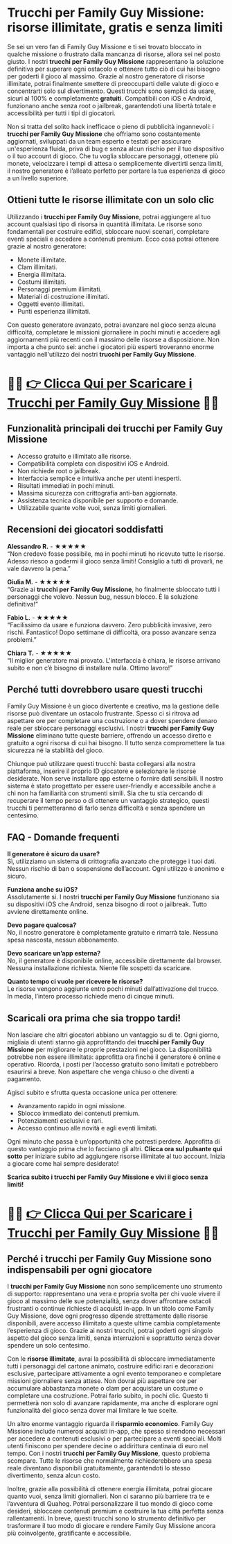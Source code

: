 <h1>Trucchi per Family Guy Missione: risorse illimitate, gratis e senza limiti</h1>

<p>Se sei un vero fan di Family Guy Missione e ti sei trovato bloccato in qualche missione o frustrato dalla mancanza di risorse, allora sei nel posto giusto. I nostri <strong>trucchi per Family Guy Missione</strong> rappresentano la soluzione definitiva per superare ogni ostacolo e ottenere tutto ciò di cui hai bisogno per goderti il gioco al massimo. Grazie al nostro generatore di risorse illimitate, potrai finalmente smettere di preoccuparti delle valute di gioco e concentrarti solo sul divertimento. Questi trucchi sono semplici da usare, sicuri al 100% e completamente <strong>gratuiti</strong>. Compatibili con iOS e Android, funzionano anche senza root o jailbreak, garantendoti una libertà totale e accessibilità per tutti i tipi di giocatori.</p>

<p>Non si tratta del solito hack inefficace o pieno di pubblicità ingannevoli: i <strong>trucchi per Family Guy Missione</strong> che offriamo sono costantemente aggiornati, sviluppati da un team esperto e testati per assicurare un'esperienza fluida, priva di bug e senza alcun rischio per il tuo dispositivo o il tuo account di gioco. Che tu voglia sbloccare personaggi, ottenere più monete, velocizzare i tempi di attesa o semplicemente divertirti senza limiti, il nostro generatore è l’alleato perfetto per portare la tua esperienza di gioco a un livello superiore.</p>

<h2>Ottieni tutte le risorse illimitate con un solo clic</h2>

<p>Utilizzando i <strong>trucchi per Family Guy Missione</strong>, potrai aggiungere al tuo account qualsiasi tipo di risorsa in quantità illimitata. Le risorse sono fondamentali per costruire edifici, sbloccare nuovi scenari, completare eventi speciali e accedere a contenuti premium. Ecco cosa potrai ottenere grazie al nostro generatore:</p>

<ul>
  <li>Monete illimitate.</li>
  <li>Clam illimitati.</li>
  <li>Energia illimitata.</li>
  <li>Costumi illimitati.</li>
  <li>Personaggi premium illimitati.</li>
  <li>Materiali di costruzione illimitati.</li>
  <li>Oggetti evento illimitati.</li>
  <li>Punti esperienza illimitati.</li>
</ul>

<p>Con questo generatore avanzato, potrai avanzare nel gioco senza alcuna difficoltà, completare le missioni giornaliere in pochi minuti e accedere agli aggiornamenti più recenti con il massimo delle risorse a disposizione. Non importa a che punto sei: anche i giocatori più esperti troveranno enorme vantaggio nell'utilizzo dei nostri <strong>trucchi per Family Guy Missione</strong>.</p>

# 🔴🔴 **[👉 Clicca Qui per Scaricare i Trucchi per Family Guy Missione](https://tinyurl.com/Critico20)** 🔴🔴

<h2>Funzionalità principali dei trucchi per Family Guy Missione</h2>

<ul>
  <li>Accesso gratuito e illimitato alle risorse.</li>
  <li>Compatibilità completa con dispositivi iOS e Android.</li>
  <li>Non richiede root o jailbreak.</li>
  <li>Interfaccia semplice e intuitiva anche per utenti inesperti.</li>
  <li>Risultati immediati in pochi minuti.</li>
  <li>Massima sicurezza con crittografia anti-ban aggiornata.</li>
  <li>Assistenza tecnica disponibile per supporto e domande.</li>
  <li>Utilizzabile quante volte vuoi, senza limiti giornalieri.</li>
</ul>

<h2>Recensioni dei giocatori soddisfatti</h2>

<p><strong>Alessandro R.</strong> - ★★★★★<br>
“Non credevo fosse possibile, ma in pochi minuti ho ricevuto tutte le risorse. Adesso riesco a godermi il gioco senza limiti! Consiglio a tutti di provarli, ne vale davvero la pena.”</p>

<p><strong>Giulia M.</strong> - ★★★★★<br>
“Grazie ai <strong>trucchi per Family Guy Missione</strong>, ho finalmente sbloccato tutti i personaggi che volevo. Nessun bug, nessun blocco. È la soluzione definitiva!”</p>

<p><strong>Fabio L.</strong> - ★★★★★<br>
“Facilissimo da usare e funziona davvero. Zero pubblicità invasive, zero rischi. Fantastico! Dopo settimane di difficoltà, ora posso avanzare senza problemi.”</p>

<p><strong>Chiara T.</strong> - ★★★★★<br>
“Il miglior generatore mai provato. L'interfaccia è chiara, le risorse arrivano subito e non c’è bisogno di installare nulla. Ottimo lavoro!”</p>

<h2>Perché tutti dovrebbero usare questi trucchi</h2>

<p>Family Guy Missione è un gioco divertente e creativo, ma la gestione delle risorse può diventare un ostacolo frustrante. Spesso ci si ritrova ad aspettare ore per completare una costruzione o a dover spendere denaro reale per sbloccare personaggi esclusivi. I nostri <strong>trucchi per Family Guy Missione</strong> eliminano tutte queste barriere, offrendo un accesso diretto e gratuito a ogni risorsa di cui hai bisogno. Il tutto senza compromettere la tua sicurezza né la stabilità del gioco.</p>

<p>Chiunque può utilizzare questi trucchi: basta collegarsi alla nostra piattaforma, inserire il proprio ID giocatore e selezionare le risorse desiderate. Non serve installare app esterne o fornire dati sensibili. Il nostro sistema è stato progettato per essere user-friendly e accessibile anche a chi non ha familiarità con strumenti simili. Sia che tu stia cercando di recuperare il tempo perso o di ottenere un vantaggio strategico, questi trucchi ti permetteranno di farlo senza difficoltà e senza spendere un centesimo.</p>

<h2>FAQ - Domande frequenti</h2>

<p><strong>Il generatore è sicuro da usare?</strong><br>
Sì, utilizziamo un sistema di crittografia avanzato che protegge i tuoi dati. Nessun rischio di ban o sospensione dell’account. Ogni utilizzo è anonimo e sicuro.</p>

<p><strong>Funziona anche su iOS?</strong><br>
Assolutamente sì. I nostri <strong>trucchi per Family Guy Missione</strong> funzionano sia su dispositivi iOS che Android, senza bisogno di root o jailbreak. Tutto avviene direttamente online.</p>

<p><strong>Devo pagare qualcosa?</strong><br>
No, il nostro generatore è completamente gratuito e rimarrà tale. Nessuna spesa nascosta, nessun abbonamento.</p>

<p><strong>Devo scaricare un’app esterna?</strong><br>
No, il generatore è disponibile online, accessibile direttamente dal browser. Nessuna installazione richiesta. Niente file sospetti da scaricare.</p>

<p><strong>Quanto tempo ci vuole per ricevere le risorse?</strong><br>
Le risorse vengono aggiunte entro pochi minuti dall’attivazione del trucco. In media, l’intero processo richiede meno di cinque minuti.</p>

<h2>Scaricali ora prima che sia troppo tardi!</h2>

<p>Non lasciare che altri giocatori abbiano un vantaggio su di te. Ogni giorno, migliaia di utenti stanno già approfittando dei <strong>trucchi per Family Guy Missione</strong> per migliorare le proprie prestazioni nel gioco. La disponibilità potrebbe non essere illimitata: approfitta ora finché il generatore è online e operativo. Ricorda, i posti per l’accesso gratuito sono limitati e potrebbero esaurirsi a breve. Non aspettare che venga chiuso o che diventi a pagamento.</p>

<p>Agisci subito e sfrutta questa occasione unica per ottenere:</p>
<ul>
  <li>Avanzamento rapido in ogni missione.</li>
  <li>Sblocco immediato dei contenuti premium.</li>
  <li>Potenziamenti esclusivi e rari.</li>
  <li>Accesso continuo alle novità e agli eventi limitati.</li>
</ul>

<p>Ogni minuto che passa è un’opportunità che potresti perdere. Approfitta di questo vantaggio prima che lo facciano gli altri. <strong>Clicca ora sul pulsante qui sotto</strong> per iniziare subito ad aggiungere risorse illimitate al tuo account. Inizia a giocare come hai sempre desiderato!</p>

<p><strong>Scarica subito i trucchi per Family Guy Missione e vivi il gioco senza limiti!</strong></p>

# 🔴🔴 **[👉 Clicca Qui per Scaricare i Trucchi per Family Guy Missione](https://tinyurl.com/Critico20)** 🔴🔴

<h2>Perché i trucchi per Family Guy Missione sono indispensabili per ogni giocatore</h2>

<p>I <strong>trucchi per Family Guy Missione</strong> non sono semplicemente uno strumento di supporto: rappresentano una vera e propria svolta per chi vuole vivere il gioco al massimo delle sue potenzialità, senza dover affrontare ostacoli frustranti o continue richieste di acquisti in-app. In un titolo come Family Guy Missione, dove ogni progresso dipende strettamente dalle risorse disponibili, avere accesso illimitato a queste ultime cambia completamente l’esperienza di gioco. Grazie ai nostri trucchi, potrai goderti ogni singolo aspetto del gioco senza limiti, senza interruzioni e soprattutto senza dover spendere un solo centesimo.</p>

<p>Con le <strong>risorse illimitate</strong>, avrai la possibilità di sbloccare immediatamente tutti i personaggi del cartone animato, costruire edifici rari e decorazioni esclusive, partecipare attivamente a ogni evento temporaneo e completare missioni giornaliere senza attese. Non dovrai più aspettare ore per accumulare abbastanza monete o clam per acquistare un costume o completare una costruzione. Potrai farlo subito, in pochi clic. Questo ti permetterà non solo di avanzare rapidamente, ma anche di esplorare ogni funzionalità del gioco senza dover mai limitare le tue scelte.</p>

<p>Un altro enorme vantaggio riguarda il <strong>risparmio economico</strong>. Family Guy Missione include numerosi acquisti in-app, che spesso si rendono necessari per accedere a contenuti esclusivi o per partecipare a eventi speciali. Molti utenti finiscono per spendere decine o addirittura centinaia di euro nel tempo. Con i nostri <strong>trucchi per Family Guy Missione</strong>, questo problema scompare. Tutte le risorse che normalmente richiederebbero una spesa reale diventano disponibili gratuitamente, garantendoti lo stesso divertimento, senza alcun costo.</p>

<p>Inoltre, grazie alla possibilità di ottenere energia illimitata, potrai giocare quanto vuoi, senza limiti giornalieri. Non ci saranno più barriere tra te e l’avventura di Quahog. Potrai personalizzare il tuo mondo di gioco come desideri, sbloccare contenuti premium e costruire la tua città perfetta senza rallentamenti. In breve, questi trucchi sono lo strumento definitivo per trasformare il tuo modo di giocare e rendere Family Guy Missione ancora più coinvolgente, gratificante e accessibile.</p>
